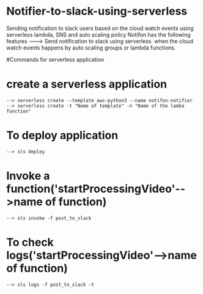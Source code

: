 # Notifier-to-slack-using-serverless
Sending notification to slack users based on the cloud watch events using serverless lambda, SNS and auto scaling policy
Notifon has the following features
    ---> Send notification to slack using serverless. when the cloud watch events happens by
         auto scaling groups or lambda functions.

#Commands for serverless application

  # create a serverless application
    --> serverless create --template aws-python3 --name notifon-notifier
    --> serverless create -t "Name of template" -n "Name of the lamba function"
  # To deploy application
    --> sls deploy
  # Invoke a function('startProcessingVideo'-->name of function)
    --> sls invoke -f post_to_slack
  # To check logs('startProcessingVideo'-->name of function)
    --> sls logs -f post_to_slack -t